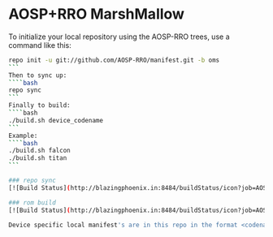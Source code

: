 AOSP+RRO MarshMallow
===========

To initialize your local repository using the AOSP-RRO trees, use a command like this:
````bash
repo init -u git://github.com/AOSP-RRO/manifest.git -b oms
```
Then to sync up:
````bash
repo sync
```
Finally to build:
````bash
./build.sh device_codename
```
Example:
````bash
./build.sh falcon
./build.sh titan
```

### repo sync
[![Build Status](http://blazingphoenix.in:8484/buildStatus/icon?job=AOSP-RRO-Sync)](http://blazingphoenix.in:8484/job/AOSP-RRO-Sync/)

### rom build
[![Build Status](http://blazingphoenix.in:8484/buildStatus/icon?job=AOSP-RRO)](http://blazingphoenix.in:8484/job/AOSP-RRO/)

Device specific local manifest's are in this repo in the format <codename>.xml
